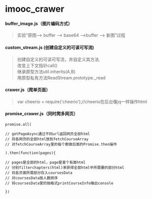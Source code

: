 # imooc_crawer

#### buffer_image.js（图片编码方式）
> 实验“原图--> buffer --> base64 -->buffer --> 新图”过程
  
#### custom_stream.js (创建自定义的可读可写流)
> 创建自定义的可读可写流，并自定义其方法.  
> 改变上下文指针call()  
> 继承原型方法util.inherits(A,B)  
> 用原型私有方法ReadStream.prototype._read

#### crawer.js（爬单页面）
> var cheerio = require('cheerio');//cheerio在后台像jq一样操作html

#### promise_crawer.js（同时爬多网页）
```
promise.all(  

// getPageAsync通过不同url返回网页全部html
// 将各网页的全部html放到fetchCourseArray
// 对fetchCourseArray里的每个都做后面的Promise.then操作 

).then(function(pages){  

// pages是全部的html，page是某个有面html
// 分别filterchapters(html)来获得全部html中所需要的部分html
// 将各页面所需部分存入coursesData
// 对coursesData按人数排序
// 将coursesData里的按格式printCourseInfo输出console  

})  
```

